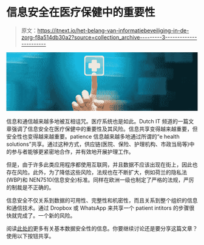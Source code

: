 # 信息安全在医疗保健中的重要性

> 原文：<https://itnext.io/het-belang-van-informatiebeveiliging-in-de-zorg-f8a514db30a2?source=collection_archive---------3----------------------->

![](img/78a777453d6075da6906fdb113a606ec.png)

信息和通信越来越多地被互相诅咒。医疗系统也是如此。Dutch IT 频道的一篇文章强调了信息安全在医疗保健中的重要性及其风险。信息共享变得越来越重要，但安全性也变得越来越重要。patience 信息越来越多地通过所谓的“e health solutions”共享。通过这种方式，供应链(医院、保险、护理机构、市政当局等)中的参与者能够更紧密地合作，并有效地开展护理工作。

但是，由于许多此类应用程序都使用互联网，并且数据不应该出现在街上，因此也存在风险。此外，为了降低这些风险，法规也在不断扩大，例如荷兰的隐私法(WBP)和 NEN7510(信息安全)标准。同样在欧洲一级也制定了严格的法规，严厉的制裁是不正确的。

信息安全不仅关系到数据的可用性、完整性和机密性，而且关系到整个组织的信息和通信技术。通过 Dropbox 或 WhatsApp 来共享一个 patient intitors 的步骤很快就完成了。一个新的风险。

阅读[此处的](http://dutchitchannel.nl/543210/het-belang-van-informatiebeveiliging-in-de-zorg.html)更多有关基本数据安全性的信息。你要继续讨论还是要分享这篇文章？使用以下按钮共享。